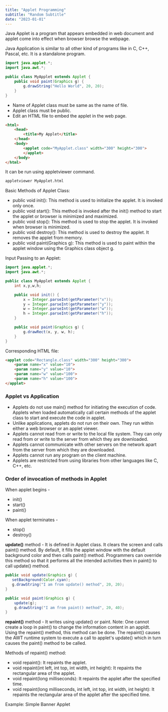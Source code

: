 ```yaml
---
title: "Applet Programming"
subtitle: "Random Subtitle"
date: "2023-01-01"
---
```


Java Applet is a program that appears embedded in web document and applet come into effect when browser browse the webpage.

Java Application is similar to all other kind of programs like in C, C++, Pascal, etc. It is a standalone program.

```java
import java.applet.*;
import java.awt.*;

public class MyApplet extends Applet {
    public void paint(Graphics g) {
        g.drawString("Hello World", 20, 20);
    }
}
```

- Name of Applet class must be same as the name of file.
- Applet class must be public.
- Edit an HTML file to embed the applet in the web page.

```html
<html>
    <head>
        <title>My Applet</title>
    </head>
    <body>
        <applet code="MyApplet.class" width="300" height="300">
        </applet>
    </body>
</html>
```

It can be run using appletviewer command.

```bash
appletviewer MyApplet.html
```

Basic Methods of Applet Class:

- public void init(): This method is used to initialize the applet. It is invoked only once.
- public void start(): This method is invoked after the init() method to start the applet or browser is minimized and maximized.
- public void stop(): This method is used to stop the applet. It is invoked when browser is minimized.
- public void destroy(): This method is used to destroy the applet.  It removes the applet from memory.
- public void paint(Graphics g): This method is used to paint within the applet window using the Graphics class object g.


Input Passing to an Applet:

```java
import java.applet.*;
import java.awt.*;

public class MyApplet extends Applet {
    int x,y,w,h;

    public void init() {
        x = Integer.parseInt(getParameter("x"));
        y = Integer.parseInt(getParameter("y"));
        w = Integer.parseInt(getParameter("w"));
        h = Integer.parseInt(getParameter("h"));
    }

    public void paint(Graphics g) {
        g.drawRect(x, y, w, h);
    }
}
```

Corresponding HTML file:

```html
<applet code="Rectangle.class" width="300" height="300">
    <param name="x" value="10">
    <param name="y" value="10">
    <param name="w" value="100">
    <param name="h" value="100">
</applet>
```

### Applet vs Application

- Applets do not use main() method for initiating the execution of code. Applets when loaded automatically call certain methods of the applet class to start and execute the code in applet.
- Unlike applications, applets do not run on their own. They run within either a web browser or an applet viewer.
- Applets cannot read from or write to the local file system. They can only read from or write to the server from which they are downloaded.
- Applets cannot communicate with other servers on the network apart from the server from which they are downloaded.
- Applets cannot run any program on the client machine.
- Applets are restricted from using libraries from other languages like C, C++, etc.

### Order of invocation of methods in Applet

When applet begins -  
- init()
- start()
- paint()

When applet terminates -
- stop()
- destroy()


**update()** method - It is defined in Applet class. It clears the screen and calls paint() method. By default, it fills the applet window with the default background color and then calls paint() method. Programmers can override this method so that it performs all the intended activities then in paint() to call update() method.


```java
public void update(Graphics g) {
   setBackground(Color.cyan);
   g.drawString("I am from update() method", 20, 20);
}

public void paint(Graphics g) {
    update(g);
    g.drawString("I am from paint() method", 20, 40);
}
```


**repaint()** method - It writes using update() or paint. Note: One cannot create a loop in paint() to change the information content in an appldt. Using the repaint() method, this method can be done. The repaint() causes the AWT runtime system to execute a call to applet's update() which in turn causes the paint() method to be called.

Methods of repaint() method:
- void repaint(): It repaints the applet.
- void repaint(int left, int top, int width, int height): It repaints the rectangular area of the applet.
- void repaint(long milliseconds): It repaints the applet after the specified time.
- void repaint(long milliseconds, int left, int top, int width, int height): It repaints the rectangular area of the applet after the specified time.


Example: Simple Banner Applet
